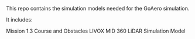This repo contains the simulation models needed for the GoAero simulation.

It includes:

Mission 1.3 Course and Obstacles
LIVOX MID 360 LiDAR Simulation Model
